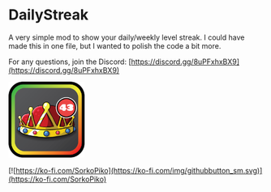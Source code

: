 # DailyStreak
A very simple mod to show your daily/weekly level streak.
I could have made this in one file, but I wanted to polish the code a bit more.

For any questions, join the Discord: [https://discord.gg/8uPFxhxBX9](https://discord.gg/8uPFxhxBX9)

<img src="logo.png" width="150" alt="the mod's logo" />

[![https://ko-fi.com/SorkoPiko](https://ko-fi.com/img/githubbutton_sm.svg)](https://ko-fi.com/SorkoPiko)
